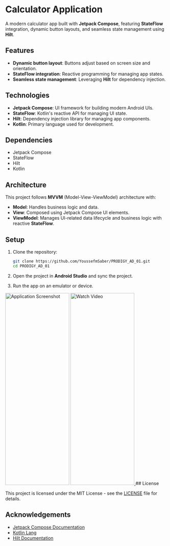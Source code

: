 # Calculator Application

A modern calculator app built with **Jetpack Compose**, featuring **StateFlow** integration, dynamic button layouts, and seamless state management using **Hilt**.

## Features

- **Dynamic button layout**: Buttons adjust based on screen size and orientation.
- **StateFlow integration**: Reactive programming for managing app states.
- **Seamless state management**: Leveraging **Hilt** for dependency injection.

## Technologies

- **Jetpack Compose**: UI framework for building modern Android UIs.
- **StateFlow**: Kotlin's reactive API for managing UI state.
- **Hilt**: Dependency injection library for managing app components.
- **Kotlin**: Primary language used for development.

## Dependencies

- Jetpack Compose
- StateFlow
- Hilt
- Kotlin

## Architecture

This project follows **MVVM** (Model-View-ViewModel) architecture with:

- **Model**: Handles business logic and data.
- **View**: Composed using Jetpack Compose UI elements.
- **ViewModel**: Manages UI-related data lifecycle and business logic with reactive **StateFlow**.

## Setup

1. Clone the repository:
   ```bash
   git clone https://github.com/YoussefmSaber/PRODIGY_AD_01.git
   cd PRODIGY_AD_01
   ```

2. Open the project in **Android Studio** and sync the project.

3. Run the app on an emulator or device.

<img src="https://cdn.discordapp.com/attachments/981587143094845490/1320116122317750323/Screenshot_20241221_214623.png?ex=67686d72&is=67671bf2&hm=50dbc801a61ced31e9639d84530033662df167e460cfcdd59bd136e4b8e8c490&" alt="Application Screenshot" width="200" height="600" />
<a href="https://drive.google.com/file/d/1jzpObvjBpwCbvswnI4AqT2oEVc5A22aj/view?usp=sharing">
   <img src="https://cdn.discordapp.com/attachments/981587143094845490/1320116122317750323/Screenshot_20241221_214623.png?ex=67686d72&is=67671bf2&hm=50dbc801a61ced31e9639d84530033662df167e460cfcdd59bd136e4b8e8c490&" width="200" height="600" alt="Watch Video">
</a>
## License

This project is licensed under the MIT License - see the [LICENSE](LICENSE) file for details.

## Acknowledgements

- [Jetpack Compose Documentation](https://developer.android.com/jetpack/compose)
- [Kotlin Lang](https://kotlinlang.org/)
- [Hilt Documentation](https://developer.android.com/training/dependency-injection/hilt-android)
